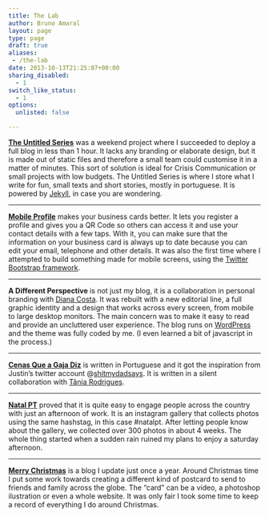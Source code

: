 ```yaml
---
title: The Lab
author: Bruno Amaral
layout: page
type: page
draft: true
aliases:
 - /the-lab
date: 2013-10-13T21:25:07+00:00
sharing_disabled:
  - 1
switch_like_status:
  - 1
options:
  unlisted: false

---
```

**[The Untitled Series][1]** was a weekend project where I succeeded to deploy a full blog in less than 1 hour. It lacks any branding or elaborate design, but it is made out of static files and therefore a small team could customise it in a matter of minutes. This sort of solution is ideal for Crisis Communication or small projects with low budgets. The Untitled Series is where I store what I write for fun, small texts and short stories, mostly in portuguese. It is powered by [Jekyll][2], in case you are wondering.

* * *

**[Mobile Profile][3]** makes your business cards better. It lets you register a profile and gives you a QR Code so others can access it and use your contact details with a few taps. With it, you can make sure that the information on your business card is always up to date because you can edit your email, telephone and other details. It was also the first time where I attempted to build something made for mobile screens, using the [Twitter Bootstrap framework][4].

* * *

**A Different Perspective** is not just my blog, it is a collaboration in personal branding with [Diana Costa][5]. It was rebuilt with a new editorial line, a full graphic identity and a design that works across every screen, from mobile to large desktop monitors. The main concern was to make it easy to read and provide an uncluttered user experience. The blog runs on [WordPress][6] and the theme was fully coded by me. (I even learned a bit of javascript in the process.)

* * *

[**Cenas Que a Gaja Diz**][7] is written in Portuguese and it got the inspiration from Justin&#8217;s twitter account @[shitmydadsays][8]. It is written in a silent collaboration with [Tânia Rodrigues][9].

* * *

**[Natal PT][10]** proved that it is quite easy to engage people across the country with just an afternoon of work. It is an instagram gallery that collects photos using the same hashstag, in this case #natalpt. After letting people know about the gallery, we collected over 300 photos in about 4 weeks. The whole thing started when a sudden rain ruined my plans to enjoy a saturday afternoon.

* * *

[**Merry Christmas**][11] is a blog I update just once a year. Around Christmas time I put some work towards creating a different kind of postcard to send to friends and family across the globe. The &#8220;card&#8221; can be a video, a photoshop ilustration or even a whole website. It was only fair I took some time to keep a record of everything I do around Christmas.



 [1]: https://brunoamaral.github.io/the-untitled-series/
 [2]: https://jekyllrb.com/
 [3]: https://www.mobileprofile.co/
 [4]: https://getbootstrap.com/
 [5]: https://definegravity.co
 [6]: https://www.wordpress.org
 [7]: https://cenasqueagajadiz.tumblr.com/
 [8]: https://twitter.com/shitmydadsays
 [9]: https://www.facebook.com/tania00rodrigues/
 [10]: https://www.natalpt.net/
 [11]: https://merrychristmas.brunoamaral.eu/